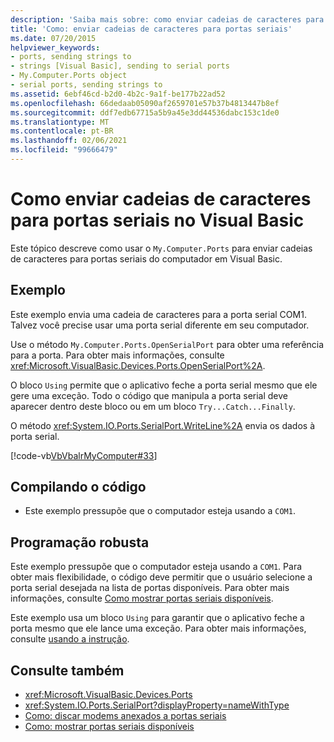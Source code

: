 ```yaml
---
description: 'Saiba mais sobre: como enviar cadeias de caracteres para portas seriais no Visual Basic'
title: 'Como: enviar cadeias de caracteres para portas seriais'
ms.date: 07/20/2015
helpviewer_keywords:
- ports, sending strings to
- strings [Visual Basic], sending to serial ports
- My.Computer.Ports object
- serial ports, sending strings to
ms.assetid: 6ebf46cd-b2d0-4b2c-9a1f-be177b22ad52
ms.openlocfilehash: 66dedaab05090af2659701e57b37b4813447b8ef
ms.sourcegitcommit: ddf7edb67715a5b9a45e3dd44536dabc153c1de0
ms.translationtype: MT
ms.contentlocale: pt-BR
ms.lasthandoff: 02/06/2021
ms.locfileid: "99666479"
---
```

# <a name="how-to-send-strings-to-serial-ports-in-visual-basic"></a>Como enviar cadeias de caracteres para portas seriais no Visual Basic

Este tópico descreve como usar o `My.Computer.Ports` para enviar cadeias de caracteres para portas seriais do computador em Visual Basic.  
  
## <a name="example"></a>Exemplo  

 Este exemplo envia uma cadeia de caracteres para a porta serial COM1. Talvez você precise usar uma porta serial diferente em seu computador.  
  
 Use o método `My.Computer.Ports.OpenSerialPort` para obter uma referência para a porta. Para obter mais informações, consulte <xref:Microsoft.VisualBasic.Devices.Ports.OpenSerialPort%2A>.  
  
 O bloco `Using` permite que o aplicativo feche a porta serial mesmo que ele gere uma exceção. Todo o código que manipula a porta serial deve aparecer dentro deste bloco ou em um bloco `Try...Catch...Finally`.  
  
 O método <xref:System.IO.Ports.SerialPort.WriteLine%2A> envia os dados à porta serial.  
  
 [!code-vb[VbVbalrMyComputer#33](~/samples/snippets/visualbasic/VS_Snippets_VBCSharp/VbVbalrMyComputer/VB/Class2.vb#33)]  
  
## <a name="compiling-the-code"></a>Compilando o código  
  
- Este exemplo pressupõe que o computador esteja usando a `COM1`.  
  
## <a name="robust-programming"></a>Programação robusta  

 Este exemplo pressupõe que o computador esteja usando a `COM1`. Para obter mais flexibilidade, o código deve permitir que o usuário selecione a porta serial desejada na lista de portas disponíveis. Para obter mais informações, consulte [Como mostrar portas seriais disponíveis](how-to-show-available-serial-ports.md).  
  
 Este exemplo usa um bloco `Using` para garantir que o aplicativo feche a porta mesmo que ele lance uma exceção. Para obter mais informações, consulte [usando a instrução](../../../language-reference/statements/using-statement.md).  
  
## <a name="see-also"></a>Consulte também

- <xref:Microsoft.VisualBasic.Devices.Ports>
- <xref:System.IO.Ports.SerialPort?displayProperty=nameWithType>
- [Como: discar modems anexados a portas seriais](how-to-dial-modems-attached-to-serial-ports.md)
- [Como: mostrar portas seriais disponíveis](how-to-show-available-serial-ports.md)
